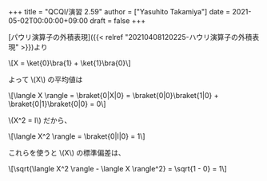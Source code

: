 +++
title = "QCQI/演習 2.59"
author = ["Yasuhito Takamiya"]
date = 2021-05-02T00:00:00+09:00
draft = false
+++

[パウリ演算子の外積表現]({{< relref "20210408120225-ハウリ演算子の外積表現" >}})より

\\[X = \ket{0}\bra{1} + \ket{1}\bra{0}\\]

よって \\(X\\) の平均値は

\\[\langle X \rangle = \braket{0|X|0} = \braket{0|0}\braket{1|0} + \braket{0|1}\braket{0|0} = 0\\]

\\(X^2 = I\\) だから、

\\[\langle X^2 \rangle = \braket{0|I|0} = 1\\]

これらを使うと \\(X\\) の標準偏差は、

\\[\sqrt{\langle X^2 \rangle - \langle X \rangle^2} = \sqrt{1 - 0} = 1\\]

